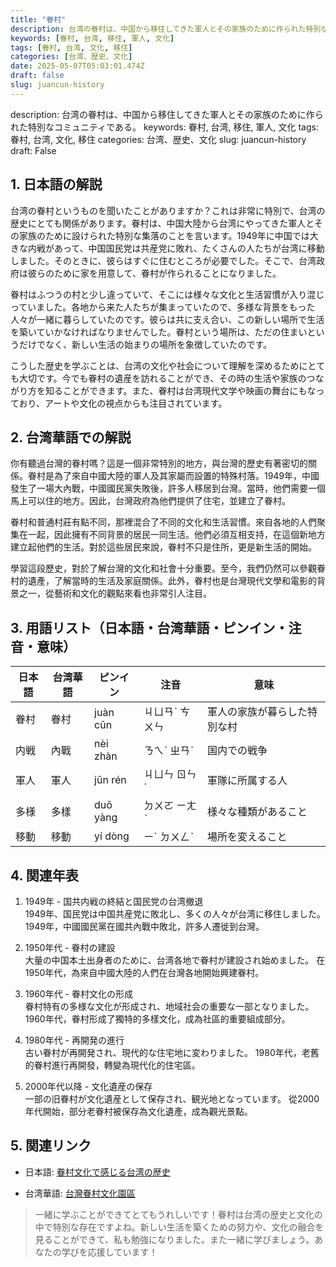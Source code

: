 ```yaml
---
title: "眷村"
description: 台湾の眷村は、中国から移住してきた軍人とその家族のために作られた特別なコミュニティである。
keywords: [眷村, 台湾, 移住, 軍人, 文化]
tags: [眷村, 台湾, 文化, 移住]
categories: [台湾、歴史、文化]
date: 2025-05-07T05:03:01.474Z
draft: false
slug: juancun-history
---
```


description: 台湾の眷村は、中国から移住してきた軍人とその家族のために作られた特別なコミュニティである。
keywords: 眷村, 台湾, 移住, 軍人, 文化
tags: 眷村, 台湾, 文化, 移住
categories: 台湾、歴史、文化
slug: juancun-history
draft: False

## 1. 日本語の解説
台湾の眷村というものを聞いたことがありますか？これは非常に特別で、台湾の歴史にとても関係があります。眷村は、中国大陸から台湾にやってきた軍人とその家族のために設けられた特別な集落のことを言います。1949年に中国では大きな内戦があって、中国国民党は共産党に敗れ、たくさんの人たちが台湾に移動しました。そのときに、彼らはすぐに住むところが必要でした。そこで、台湾政府は彼らのために家を用意して、眷村が作られることになりました。

眷村はふつうの村と少し違っていて、そこには様々な文化と生活習慣が入り混じっていました。各地から来た人たちが集まっていたので、多様な背景をもった人々が一緒に暮らしていたのです。彼らは共に支え合い、この新しい場所で生活を築いていかなければなりませんでした。眷村という場所は、ただの住まいというだけでなく、新しい生活の始まりの場所を象徴していたのです。

こうした歴史を学ぶことは、台湾の文化や社会について理解を深めるためにとても大切です。今でも眷村の遺産を訪れることができ、その時の生活や家族のつながり方を知ることができます。また、眷村は台湾現代文学や映画の舞台にもなっており、アートや文化の視点からも注目されています。

## 2. 台湾華語での解説  
你有聽過台灣的眷村嗎？這是一個非常特別的地方，與台灣的歷史有著密切的關係。眷村是為了來自中國大陸的軍人及其家屬而設置的特殊村落。1949年，中國發生了一場大內戰，中國國民黨失敗後，許多人移居到台灣。當時，他們需要一個馬上可以住的地方。因此，台灣政府為他們提供了住宅，並建立了眷村。

眷村和普通村莊有點不同，那裡混合了不同的文化和生活習慣。來自各地的人們聚集在一起，因此擁有不同背景的居民一同生活。他們必須互相支持，在這個新地方建立起他們的生活。對於這些居民來說，眷村不只是住所，更是新生活的開始。

學習這段歷史，對於了解台灣的文化和社會十分重要。至今，我們仍然可以參觀眷村的遺產，了解當時的生活及家庭關係。此外，眷村也是台灣現代文學和電影的背景之一，從藝術和文化的觀點來看也非常引人注目。

## 3. 用語リスト（日本語・台湾華語・ピンイン・注音・意味）

| 日本語 | 台湾華語 | ピンイン | 注音 | 意味 |
|--------|-----------|---------|------|------|
| 眷村   | 眷村      | juàn cūn | ㄐㄩㄢˋ ㄘㄨㄣ | 軍人の家族が暮らした特別な村 |
| 内戦   | 內戰      | nèi zhàn | ㄋㄟˋ ㄓㄢˋ | 国内での戦争 |
| 軍人   | 軍人      | jūn rén | ㄐㄩㄣ ㄖㄣˊ | 軍隊に所属する人 |
| 多様   | 多樣      | duō yàng | ㄉㄨㄛ ㄧㄤˋ | 様々な種類があること |
| 移動   | 移動      | yí dòng | ㄧˊ ㄉㄨㄥˋ | 場所を変えること |

## 4. 関連年表

1. 1949年 - 国共内戦の終結と国民党の台湾撤退  
   1949年、国民党は中国共産党に敗北し、多くの人々が台湾に移住しました。
   1949年，中國國民黨在國共內戰中敗北，許多人遷徙到台灣。

2. 1950年代 - 眷村の建設  
   大量の中国本土出身者のために、台湾各地で眷村が建設され始めました。
   在1950年代，為來自中國大陸的人們在台灣各地開始興建眷村。

3. 1960年代 - 眷村文化の形成  
   眷村特有の多様な文化が形成され、地域社会の重要な一部となりました。
   1960年代，眷村形成了獨特的多樣文化，成為社區的重要組成部分。

4. 1980年代 - 再開発の進行  
   古い眷村が再開発され、現代的な住宅地に変わりました。
   1980年代，老舊的眷村進行再開發，轉變為現代化的住宅區。

5. 2000年代以降 - 文化遺産の保存  
   一部の旧眷村が文化遺産として保存され、観光地となっています。
   從2000年代開始，部分老眷村被保存為文化遺產，成為觀光景點。

## 5. 関連リンク  

- 日本語: [眷村文化で感じる台湾の歴史](https://www.koryu.or.jp/)
  
- 台湾華語: [台灣眷村文化園區](https://www.kmseh.gov.tw/)

>一緒に学ぶことができてとてもうれしいです！眷村は台湾の歴史と文化の中で特別な存在ですよね。新しい生活を築くための努力や、文化の融合を見ることができて、私も勉強になりました。また一緒に学びましょう。あなたの学びを応援しています！